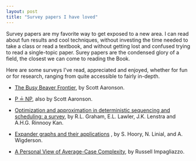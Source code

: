 ```yaml
---
layout: post
title: "Survey papers I have loved"
---
```


Survey papers are my favorite way to get exposed to a new area.
I can read about fun results and cool techniques,
without investing the time needed to take a class or read a textbook,
and without getting lost and confused trying to read a single-topic paper.
Surey papers are the condensed glory of a field,
the closest we can come to reading the Book.

Here are some surveys I've read, appreciated and enjoyed, whether for fun or for research,
ranging from quite accessible to fairly in-depth.

* [The Busy Beaver Frontier](https://www.scottaaronson.com/papers/bb.pdf),
by Scott Aaronson.

* [P ≟ NP](http://www.scottaaronson.com/papers/pnp.pdf),
also by Scott Aaronson.

* [Optimization and approximation in deterministic sequencing and scheduling: a survey](http://mat.uab.es/~alseda/MasterOpt/79_03_scheduling_survey.pdf),
by R.L. Graham, E.L. Lawler, J.K. Lenstra and A.H.G. Rinnooy Kan.

* [Expander graphs and their applications](http://www.cs.huji.ac.il/~nati/PAPERS/expander_survey.pdf)
, by S. Hoory, N. Linial, and A. Wigderson.

* [A Personal View of Average-Case Complexity](http://geofft.mit.edu/p/impagliazzo-five-worlds.pdf), by Russell Impagliazzo.


